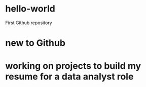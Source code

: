 # hello-world
First Github repository
# new to Github
# working on projects to build my resume for a data analyst role
